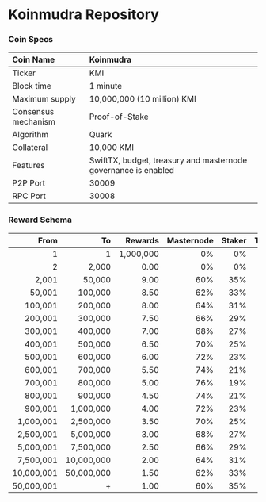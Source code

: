 # Koinmudra Repository

### Coin Specs

Coin Name | Koinmudra
:--- | :---
Ticker | KMI
Block time | 1 minute
Maximum supply | 10,000,000 (10 million) KMI
Consensus mechanism | Proof-of-Stake
Algorithm | Quark
Collateral | 10,000 KMI
Features | SwiftTX, budget, treasury and masternode governance is enabled
P2P Port | 30009
RPC Port | 30008

### Reward Schema

From | To | Rewards | Masternode | Staker | Treasury
---: | ---: | ---: | ---: | ---: | ---:
1         | 1         | 1,000,000 | 0%  | 0%  | 0%
2         | 2,000     | 0.00      | 0%  | 0%  | 0%
2,001     | 50,000    | 9.00      | 60% | 35% | 5%
50,001    | 100,000   | 8.50      | 62% | 33% | 5%
100,001   | 200,000   | 8.00      | 64% | 31% | 5%
200,001   | 300,000   | 7.50      | 66% | 29% | 5%
300,001   | 400,000   | 7.00      | 68% | 27% | 5%
400,001   | 500,000   | 6.50      | 70% | 25% | 5%
500,001   | 600,000   | 6.00      | 72% | 23% | 5%
600,001   | 700,000   | 5.50      | 74% | 21% | 5%
700,001   | 800,000   | 5.00      | 76% | 19% | 5%
800,001   | 900,000   | 4.50      | 74% | 21% | 5%
900,001   | 1,000,000 | 4.00      | 72% | 23% | 5%
1,000,001 | 2,500,000 | 3.50      | 70% | 25% | 5%
2,500,001 | 5,000,000 | 3.00      | 68% | 27% | 5%
5,000,001 | 7,500,000 | 2.50      | 66% | 29% | 5%
7,500,001 | 10,000,000 | 2.00      | 64% | 31% | 5%
10,000,001 | 50,000,000 | 1.50      | 62% | 33% | 5%
50,000,001 | +         | 1.00      | 60% | 35% | 5%










